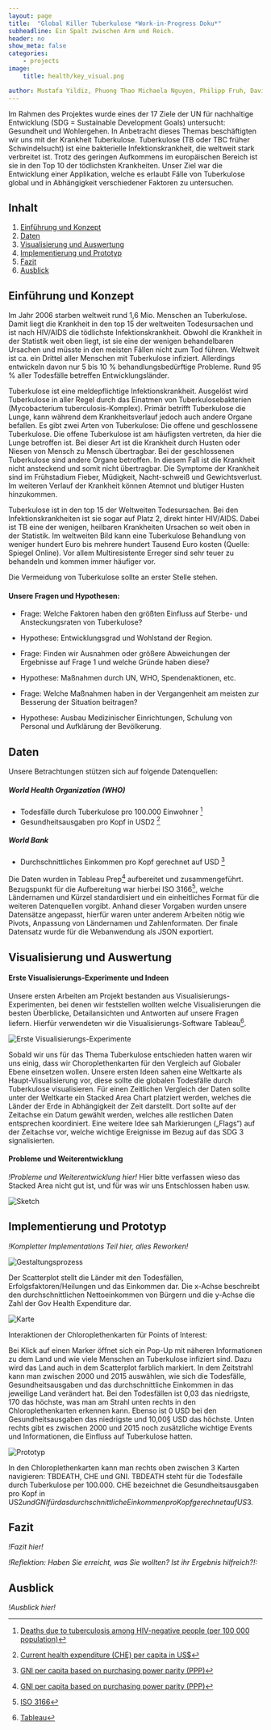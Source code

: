 ```yaml
---
layout: page 
title:  "Global Killer Tuberkulose *Work-in-Progress Doku*"
subheadline: Ein Spalt zwischen Arm und Reich.
header: no
show_meta: false
categories:
    - projects
image:
    title: health/key_visual.png

author: Mustafa Yildiz, Phuong Thao Michaela Nguyen, Philipp Fruh, David Nadoba und Patrick Eisenschmidt
---
```


Im Rahmen des Projektes wurde eines der 17 Ziele der UN für nachhaltige Entwicklung
(SDG = Sustainable Development Goals) untersucht: Gesundheit und Wohlergehen. In Anbetracht dieses Themas beschäftigten
wir uns mit der Krankheit Tuberkulose. Tuberkulose (TB oder TBC früher Schwindelsucht) ist eine bakterielle 
Infektionskrankheit, die weltweit stark verbreitet ist. Trotz des geringen Aufkommens im europäischen Bereich ist sie 
in den Top 10 der tödlichsten Krankheiten. Unser Ziel war die Entwicklung einer Applikation, welche es erlaubt Fälle von
Tuberkulose global und in Abhängigkeit verschiedener Faktoren zu untersuchen.

## Inhalt
1. [Einführung und Konzept](#einführung)
2. [Daten](#daten)
3. [Visualisierung und Auswertung](#auswertung)
4. [Implementierung und Prototyp](#prototyp)
5. [Fazit](#fazit)
6. [Ausblick](#ausblick)

## Einführung und Konzept <a name="einführung"></a>

Im Jahr 2006 starben weltweit rund 1,6 Mio. Menschen an Tuberkulose. Damit liegt die Krankheit in den top 15 der 
weltweiten Todesursachen und ist nach HIV/AIDS die tödlichste Infektionskrankheit. Obwohl die Krankheit in der Statistik
weit oben liegt, ist sie eine der wenigen behandelbaren Ursachen und müsste in den meisten Fällen nicht zum Tod führen.
Weltweit ist ca. ein Drittel aller Menschen mit Tuberkulose infiziert. Allerdings entwickeln davon nur 5 bis 10 %
behandlungsbedürftige Probleme. Rund 95 % aller Todesfälle betreffen Entwicklungsländer.

Tuberkulose ist eine meldepflichtige Infektionskrankheit. Ausgelöst wird Tuberkulose in aller Regel durch das Einatmen 
von Tuberkulosebakterien (Mycobacterium tuberculosis-Komplex). Primär betrifft Tuberkulose die Lunge, kann während dem
Krankheitsverlauf jedoch auch andere Organe befallen. Es gibt zwei Arten von Tuberkulose: Die offene und geschlossene
Tuberkulose. Die offene Tuberkulose ist am häufigsten vertreten, da hier die Lunge betroffen ist.  Bei dieser Art ist
die Krankheit durch Husten oder Niesen von Mensch zu Mensch übertragbar. Bei der geschlossenen Tuberkulose sind andere
Organe betroffen. In diesem Fall ist die Krankheit nicht ansteckend und somit nicht übertragbar. Die Symptome der
Krankheit sind im Frühstadium Fieber, Müdigkeit, Nacht-schweiß und Gewichtsverlust. Im weiteren Verlauf der Krankheit
können Atemnot und blutiger Husten hinzukommen.

Tuberkulose ist in den top 15 der Weltweiten Todesursachen. Bei den Infektionskrankheiten ist sie sogar auf
Platz 2, direkt hinter HIV/AIDS. Dabei ist TB eine der wenigen, heilbaren Krankheiten Ursachen so weit oben in der Statistik.
Im weltweiten Bild kann eine Tuberkulose Behandlung von weniger hundert Euro bis mehrere hundert Tausend Euro kosten 
(Quelle: Spiegel Online). Vor allem Multiresistente Erreger sind sehr teuer zu behandeln und kommen immer häufiger vor. 

Die Vermeidung von Tuberkulose sollte an erster Stelle stehen.

#### Unsere Fragen und Hypothesen:

* Frage:	Welche Faktoren haben den größten Einfluss auf Sterbe- und Ansteckungsraten von Tuberkulose? 
* Hypothese: Entwicklungsgrad und Wohlstand der Region. 


* Frage: Finden wir Ausnahmen oder größere Abweichungen der Ergebnisse auf Frage 1 und welche Gründe haben diese?  
* Hypothese: Maßnahmen durch UN, WHO, Spendenaktionen, etc.


* Frage: Welche Maßnahmen haben in der Vergangenheit am meisten zur Besserung der Situation beitragen? 
* Hypothese: Ausbau Medizinischer Einrichtungen, Schulung von Personal und Aufklärung der Bevölkerung.

## Daten<a name="daten"></a>

Unsere Betrachtungen stützen sich auf folgende Datenquellen:

##### World Health Organization (WHO)
* Todesfälle durch Tuberkulose pro 100.000 Einwohner [^fn1]
* Gesundheitsausgaben pro Kopf in USD2 [^fn2]


##### World Bank
* Durchschnittliches Einkommen pro Kopf gerechnet auf USD [^fn3]

[^fn1]: [Deaths due to tuberculosis among HIV-negative people (per 100 000 population)](http://apps.who.int/gho/data/view.main.57020ALL)
[^fn2]: [Current health expenditure (CHE) per capita in US$](http://apps.who.int/gho/data/node.main.GHEDCHEpcUSSHA2011?lang=en)
[^fn3]: [GNI per capita based on purchasing power parity (PPP)](https://data.worldbank.org/indicator/NY.GNP.PCAP.PP.CD)

Die Daten wurden in Tableau Prep[^fn3] aufbereitet und zusammengeführt. Bezugspunkt für die Aufbereitung war hierbei ISO
3166[^fn4], welche Ländernamen und Kürzel standardisiert und ein einheitliches Format für die weiteren Datenquellen
vorgibt. Anhand dieser Vorgaben wurden unsere Datensätze angepasst, hierfür waren unter anderem Arbeiten nötig wie
Pivots, Anpassung von Ländernamen und Zahlenformaten. Der finale Datensatz wurde für die Webanwendung als JSON
exportiert.

[^fn3]: [Tableau Prep](https://www.tableau.com/de-de/products/prep)
[^fn4]: [ISO 3166](https://www.iso.org/iso-3166-country-codes.html)

## Visualisierung und Auswertung<a name="auswertung"></a>

#### Erste Visualisierungs-Experimente und Indeen

Unsere ersten Arbeiten am Projekt bestanden aus Visualisierungs-Experimenten, bei denen wir feststellen wollten welche
Visualisierungen die besten Überblicke, Detailansichten und Antworten auf unsere Fragen liefern. Hierfür verwendeten wir
die Visualisierungs-Software Tableau[^fn5].

![Erste Visualisierungs-Experimente](/images/health/dashboard.png)

Sobald wir uns für das Thema Tuberkulose entschieden hatten waren wir uns einig, dass wir Choroplethenkarten für den
Vergleich auf Globaler Ebene einsetzen wollen. Unsere ersten Ideen sahen eine Weltkarte als Haupt-Visualisierung vor,
diese sollte die globalen Todesfälle durch Tuberkulose visualisieren. Für einen Zeitlichen Vergleich der Daten sollte
unter der Weltkarte ein Stacked Area Chart platziert werden, welches die Länder der Erde in Abhängigkeit der Zeit
darstellt. Dort sollte auf der Zeitachse ein Datum gewählt werden, welches alle restlichen Daten entsprechen
koordiniert. Eine weitere Idee sah Markierungen („Flags“) auf der Zeitachse vor, welche wichtige Ereignisse im Bezug auf
das SDG 3 signalisierten.

[^fn5]: [Tableau](https://www.tableau.com/)

#### Probleme und Weiterentwicklung
_!Probleme und Weiterentwicklung hier!_
Hier bitte verfassen wieso das Stacked Area nicht gut ist, und für was wir uns Entschlossen haben usw.


![Sketch](/images/health/sketch.png)


## Implementierung und Prototyp <a name="prototyp"></a>

_!Kompletter Implementations Teil hier, alles Reworken!_



![Gestaltungsprozess](/images/health/gestaltungsprozess.png)

Der Scatterplot stellt die Länder mit den Todesfällen, Erfolgsfaktoren/Heilungen und das Einkommen dar. Die x-Achse
beschreibt den durchschnittlichen Nettoeinkommen von Bürgern und die y-Achse die Zahl der Gov Health Expenditure dar.

![Karte](/images/health/karte_info.png)

Interaktionen der Chloroplethenkarten für Points of Interest:

Bei Klick auf einen Marker öffnet sich ein Pop-Up mit näheren Informationen zu dem Land und wie viele Menschen an
Tuberkulose infiziert sind. Dazu wird das Land auch in dem Scatterplot farblich markiert. In dem Zeitstrahl kann man
zwischen 2000 und 2015 auswählen, wie sich die Todesfälle, Gesundheitsausgaben und das durchschnittliche Einkommen in
das jeweilige Land verändert hat. Bei den Todesfällen ist 0,03 das niedrigste, 170 das höchste, was man am Strahl unten
rechts in den Chloroplethenkarten erkennen kann. Ebenso ist 0 USD bei den Gesundheitsausgaben das niedrigste und 10,00§
USD das höchste. Unten rechts gibt es zwischen 2000 und 2015 noch zusätzliche wichtige Events und Informationen, die
Einfluss auf Tuberkulose hatten.

![Prototyp](/images/health/prototyp_auswahl.png)

In den Chloroplethenkarten kann man rechts oben zwischen 3 Karten navigieren: TBDEATH, CHE und GNI. TBDEATH steht für
die Todesfälle durch Tuberkulose per 100.000. CHE bezeichnet die Gesundheitsausgaben pro Kopf in US$2 und GNI für das
durchschnittliche Einkommen pro Kopf gerechnet auf US$3.

## Fazit <a name="fazit"></a>
_!Fazit hier!_

_!Reflektion: Haben Sie erreicht, was Sie wollten? Ist ihr Ergebnis hilfreich?!:_

## Ausblick <a name="ausblick"></a>

_!Ausblick hier!_



